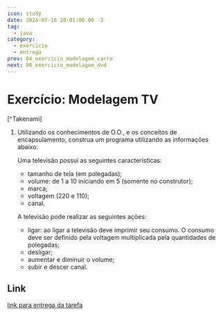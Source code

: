 ```yaml
---
icon: study
date: 2024-07-16 20:01:00.00 -3
tag:
  - java
category:
  - exercicio
  - entrega
prev: 04_exercicio_modelagem_carro
next: 06_exercicio_modelagem_dvd
---
```


# Exercício: Modelagem TV

[^Takenami]

1. Utilizando os conhecimentos de O.O.,  e os conceitos de encapsulamento,  construa um programa utilizando as informações abaixo. 

    Uma televisão possui as seguintes características:
    - tamanho de tela (em polegadas);
    - volume: de 1 a 10 iniciando em 5 (somente no construtor);
    - marca;
    - voltagem (220 e 110);
    - canal.

    A televisão pode realizar as seguintes ações:
    - ligar: ao ligar a televisão deve imprimir seu consumo. O consumo deve ser definido pela voltagem multiplicada pela quantidades de polegadas;
    - desligar;
    - aumentar e diminuir o volume;
    - subir e descer canal.

## Link

[link para entrega da tarefa](https://classroom.github.com/a/i81oeny5)

<!-- @include: ../../bib/bib.md -->